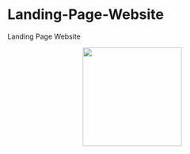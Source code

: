# Landing-Page-Website
Landing Page Website
<div id="header" align="center">
  <img src="https://www.linkpicture.com/q/localhost_4200.png" width="200"/>
</div>
